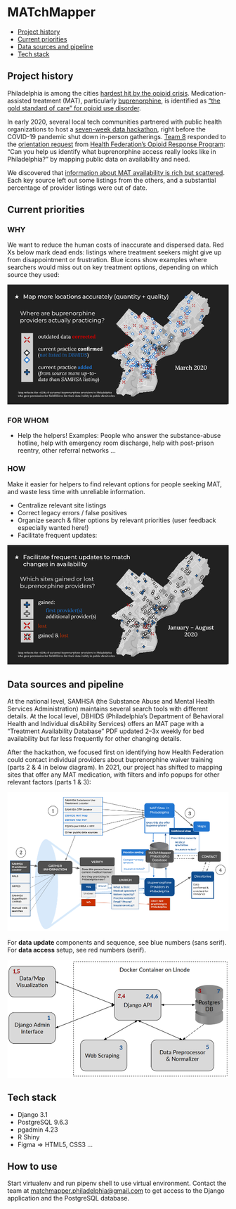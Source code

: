 # MATchMapper

* [Project history](#project-history)
* [Current priorities](#current-priorities)
* [Data sources and pipeline](#data-sources-and-pipeline)
* [Tech stack](#tech-stack)

## Project history

Philadelphia is among the cities [hardest hit by the opioid crisis](https://www1.pewtrusts.org/en/research-and-analysis/articles/2019/08/06/poll-shows-impact-of-opioid-crisis-on-philadelphians-and-their-neighborhoods). Medication-assisted treatment (MAT), particularly [buprenorphine](https://dbhids.org/addiction-services/bupe-works), is identified as [“the gold standard of care” for opioid use disorder](https://www1.pewtrusts.org/en/research-and-analysis/articles/2021/02/04/how-pew-is-helping-to-address-philadelphias-pandemic-intensified-opioid-crisis).

In early 2020, several local tech communities partnered with public health organizations to host a [seven-week data hackathon](https://codeforphilly.github.io/datahack2020/), right before the COVID-19 pandemic shut down in-person gatherings. [Team 8](https://github.com/CodeForPhilly/datahack2020/tree/master/analyses/team08) responded to the [orientation request](https://docs.google.com/presentation/d/13b7B2cbtGbvr2khBgXWmsVvrmM1Lc2WFgBqmpLp8HEI/edit#slide=id.g76c262679b_0_11) from [Health Federation’s Opioid Response Program](https://healthfederation.org/training/opioid-epidemic-response-training): “Can you help us identify what buprenorphine access really looks like in Philadelphia?” by mapping public data on availability and need.

We discovered that [information about MAT availability is rich but scattered](https://docs.google.com/presentation/d/16nwH2U0QIZCxcHsgCmXB3cyPEW6DET5V0EYuNGPLqo0/edit#slide=id.g7f29ef6fd5_1_37). Each key source left out some listings from the others, and a substantial percentage of provider listings were out of date.

## Current priorities

### WHY
We want to reduce the human costs of inaccurate and dispersed data. Red Xs below mark dead ends: listings where treatment seekers might give up from disappointment or frustration. Blue icons show examples where searchers would miss out on key treatment options, depending on which source they used:

![Accuracy map for 2020](./diagrams/corrections-illustrator_MM-2020-bupe-data.png)

### FOR WHOM
* Help the helpers! 
Examples: People who answer the substance-abuse hotline, help with emergency room discharge, help with post-prison reentry, other referral networks ...

### HOW
Make it easier for helpers to find relevant options for people seeking MAT, and waste less time with unreliable information.
* Centralize relevant site listings
* Correct legacy errors / false positives
* Organize search & filter options by relevant priorities (user feedback especially wanted here!)
* Facilitate frequent updates:

![Updates map for 2020Q3](./diagrams/updates-illustrator_MM-2020-bupe-data.png)

## Data sources and pipeline

At the national level, SAMHSA (the Substance Abuse and Mental Health Services Administration) maintains several search tools with different details. At the local level, DBHIDS (Philadelphia’s Department of Behavioral Health and Individual disAbility Services) offers an MAT page with a “Treatment Availability Database” PDF updated 2–3x weekly for bed availability but far less frequently for other changing details.

After the hackathon, we focused first on identifying how Health Federation could contact individual providers about buprenorphine waiver training (parts 2 & 4 in below diagram). In 2021, our project has  shifted to mapping sites that offer any MAT medication, with filters and info popups for other relevant factors (parts 1 & 3):

![Data paths](./diagrams/MATchMapper_data-paths_fit.png)

For **data update** components and sequence, see blue numbers (sans serif). For **data access** setup, see red numbers (serif).

![Pipeline components](./diagrams/MATchMapper_components-diagram.png)

## Tech stack
* Django 3.1
* PostgreSQL 9.6.3
* pgadmin 4.23
* R Shiny
* Figma => HTML5, CSS3 ...

## How to use

Start virtualenv and run pipenv shell to use virtual environment. Contact the team at matchmapper.philadelphia@gmail.com to get access to the Django application and the PostgreSQL database.
